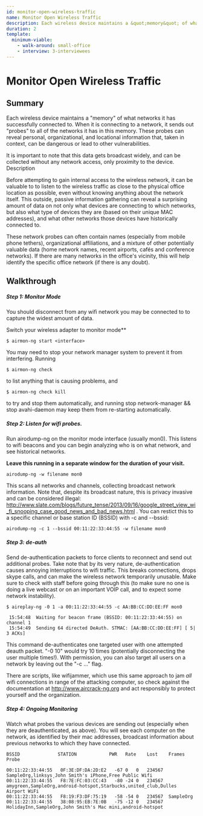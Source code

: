 ```yaml
---
id: monitor-open-wireless-traffic
name: Monitor Open Wireless Traffic
description: Each wireless device maintains a &quot;memory&quot; of what networks it has successfully connected to. When it is connecting to a...
duration: 2
template:
  minimum-viable:
    - walk-around: small-office
    - interview: 3-interviewees
---
```

# Monitor Open Wireless Traffic

## Summary

Each wireless device maintains a "memory" of what networks it has successfully connected to. When it is connecting to a network, it sends out "probes" to all of the networks it has in this memory. These probes can reveal personal, organizational, and locational information that, taken in context, can be dangerous or lead to other vulnerabilities.

It is important to note that this data gets broadcast widely, and can be collected without any network access, only proximity to the device.
Description

Before attempting to gain internal access to the wireless network, it can be valuable to to listen to the wireless traffic as close to the physical office location as possible, even without knowing anything about the network itself. This outside, passive information gathering can reveal a surprising amount of data on not only what devices are connecting to which networks, but also what type of devices they are (based on their unique MAC addresses), and what other networks those devices have historically connected to.

These network probes can often contain names (especially from mobile phone tethers), organizational affiliations, and a mixture of other potentially valuable data (home network names, recent airports, cafés and conference networks). If there are many networks in the office's vicinity, this will help identify the specific office network (if there is any doubt).




## Walkthrough

##### Step 1: Monitor Mode #####

You should disconnect from any wifi network you may be connected to to capture the widest amount of data.

Switch your wireless adapter to monitor mode**

```$ airmon-ng start <interface>```

You may need to stop your network manager system to prevent it from interfering. Running 

```$ airmon-ng check``` 

to list anything that is causing problems, and 

```$ airmon-ng check kill``` 

to try and stop them automatically, and running stop network-manager && stop avahi-daemon may keep them from re-starting automatically.


##### Step 2: Listen for wifi probes. #####

Run airodump-ng on the monitor mode interface (usually mon0). This listens to wifi beacons and you can begin analyzing who is on what network, and see historical networks.

 **Leave this running in a separate window for the duration of your visit.**

```airodump-ng -w filename mon0``` 

This scans all networks and channels, collecting broadcast network information. Note that, despite its broadcast nature, this is privacy invasive and can be considered illegal: http://www.slate.com/blogs/future_tense/2013/09/16/google_street_view_wi_fi_snooping_case_good_news_and_bad_news.html . You can restict this to a specific channel or base station ID (BSSID) with -c and --bssid:

```airodump-ng -c 1 --bssid 00:11:22:33:44:55 -w filename mon0``` 


##### Step 3: de-auth #####

Send de-authentication packets to force clients to reconnect and send out additional probes. Take note that by its very nature, de-authentication causes annoying interruptions to wifi traffic. This breaks connections, drops skype calls, and can make the wireless network temporarily unusable.  Make sure to check with staff before going through this (to make sure no one is doing a live webcast or on an important VOIP call, and to expect some network instability).

```
$ aireplay-ng -0 1 -a 00:11:22:33:44:55 -c AA:BB:CC:DD:EE:FF mon0 

 15:54:48  Waiting for beacon frame (BSSID: 00:11:22:33:44:55) on channel 1
 15:54:49  Sending 64 directed DeAuth. STMAC: [AA:BB:CC:DD:EE:FF] [ 5| 3 ACKs]
```

This command de-authenticates one targeted user with one attempted deauth packet.  "-0 10" would try 10 times (potentially disconnecting the user multiple times!). With permission, you can also target all users on a network by leaving out the "-c ..." flag. 

There are scripts, like wifijammer, which use this same approach to jam *all* wifi connections in range of the attacking computer, so check against the documentation at http://www.aircrack-ng.org and act responsibly to protect yourself and the organization.

##### Step 4: Ongoing Monitoring #####

Watch what probes the various devices are sending out (especially when they are deauthenticated, as above). You will see each computer on the network, as identified by their mac addresses, broadcast information about previous networks to which they have connected.

```
BSSID              STATION            PWR   Rate    Lost    Frames Probe

00:11:22:33:44:55	0F:3E:DF:DA:2D:E2	-67	0	0	234567	SampleOrg,linksys¸John Smith's iPhone,Free Public Wifi
00:11:22:33:44:55	F8:7E:FC:03:CC:43	-80	-24	0	234567	amygreen,SampleOrg,android-hotspot,Starbucks,united_club,Dulles Airport WiFi
00:11:22:33:44:55	F8:19:F3:DF:75:19	-58	-54	0	234567	SampleOrg
00:11:22:33:44:55	38:08:95:EB:7E:0B	-75	-12	0	234567	HolidayInn,SampleOrg,John Smith's Mac mini,android-hotspot
```

